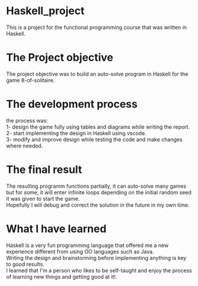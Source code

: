 # Haskell_project
This is a project for the functional programming course that was written in Haskell.
# The Project objective
The project objective was to build an auto-solve program in Haskell for the game 8-of-solitaire.  
# The development process
the process was:  
  1- design the game fully using tables and diagrams while writing the report.  
  2- start implementing the design in Haskell using vscode.  
  3- modify and improve design while testing the code and make changes where needed.  
# The final result
The resulting programm functions partially, it can auto-solve many games but for some, it will enter infinite loops depending on the initial random seed it was given to start the game.   
Hopefully I will debug and correct the solution in the future in my own time. 
# What I have learned
Haskell is a very fun programming language that offered me a new experience different from using OO languages such as Java.  
Writing the design and brainstorming before implementing anything is key to good results.  
I learned that I'm a person who likes to be self-taught and enjoy the process of learning new things and getting good at it!.  




